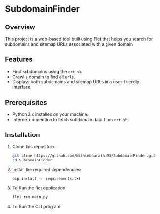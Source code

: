 # SubdomainFinder

## Overview
This project is a web-based tool built using Flet that helps you search for subdomains and sitemap URLs associated with a given domain.

## Features
- Find subdomains using the `crt.sh`.
- Crawl a domain to find all `urls`.
- Displays both subdomains and sitemap URLs in a user-friendly interface.

## Prerequisites
- Python 3.x installed on your machine.
- Internet connection to fetch subdomain data from `crt.sh`.

## Installation
1. Clone this repository:
   ```bash
   git clone https://github.com/Nithinbharathi93/SubdomainFinder.git
   cd SubdomainFinder
   ```

2. Install the required dependencies:
   ```bash
   pip install -r requirements.txt
   ```

3. To Run the flet application
   ```bash
   flet run main.py
   ```
4. To Run the CLI program
   ```bash
   ```